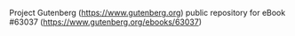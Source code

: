 Project Gutenberg (https://www.gutenberg.org) public repository for
eBook #63037 (https://www.gutenberg.org/ebooks/63037)
